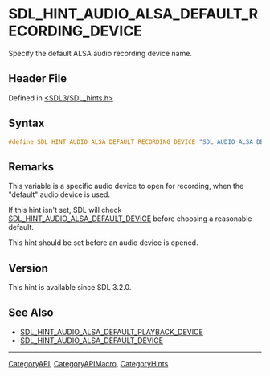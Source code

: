 # SDL_HINT_AUDIO_ALSA_DEFAULT_RECORDING_DEVICE

Specify the default ALSA audio recording device name.

## Header File

Defined in [<SDL3/SDL_hints.h>](https://github.com/libsdl-org/SDL/blob/main/include/SDL3/SDL_hints.h)

## Syntax

```c
#define SDL_HINT_AUDIO_ALSA_DEFAULT_RECORDING_DEVICE "SDL_AUDIO_ALSA_DEFAULT_RECORDING_DEVICE"
```

## Remarks

This variable is a specific audio device to open for recording, when the
"default" audio device is used.

If this hint isn't set, SDL will check
[SDL_HINT_AUDIO_ALSA_DEFAULT_DEVICE](SDL_HINT_AUDIO_ALSA_DEFAULT_DEVICE)
before choosing a reasonable default.

This hint should be set before an audio device is opened.

## Version

This hint is available since SDL 3.2.0.

## See Also

- [SDL_HINT_AUDIO_ALSA_DEFAULT_PLAYBACK_DEVICE](SDL_HINT_AUDIO_ALSA_DEFAULT_PLAYBACK_DEVICE)
- [SDL_HINT_AUDIO_ALSA_DEFAULT_DEVICE](SDL_HINT_AUDIO_ALSA_DEFAULT_DEVICE)






----
[CategoryAPI](CategoryAPI), [CategoryAPIMacro](CategoryAPIMacro), [CategoryHints](CategoryHints)

